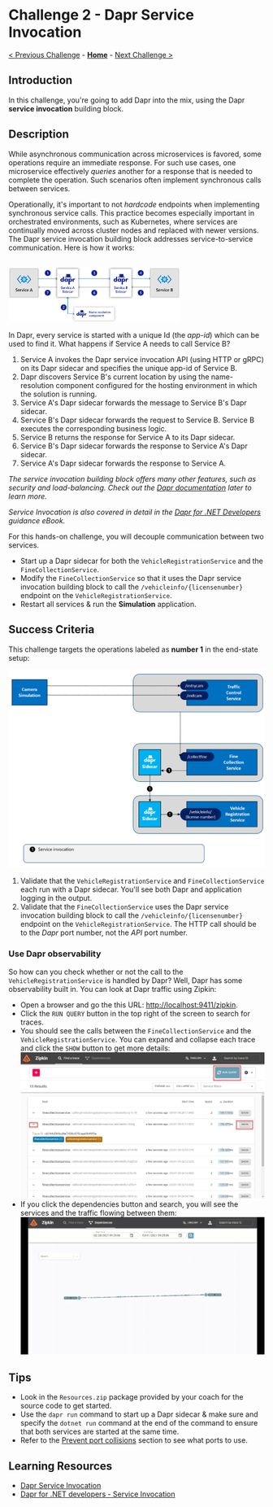 # Challenge 2 - Dapr Service Invocation

[< Previous Challenge](./Challenge-01.md) - **[Home](../README.md)** - [Next Challenge >](./Challenge-03.md)

## Introduction

In this challenge, you're going to add Dapr into the mix, using the Dapr **service invocation** building block.

## Description

While asynchronous communication across microservices is favored, some operations require an immediate response. For such use cases, one microservice effectively *queries* another for a response that is needed to complete the operation. Such scenarios often implement synchronous calls between services.

Operationally, it's important to not *hardcode* endpoints when implementing synchronous service calls. This practice becomes especially important in orchestrated environments, such as Kubernetes, where services are continually moved across cluster nodes and replaced with newer versions. The Dapr service invocation building block addresses service-to-service communication. Here is how it works:

<img src="../images/Challenge-02/service-invocation.png" style="zoom: 33%;padding-top: 50px;" />

In Dapr, every service is started with a unique Id (the *app-id*) which can be used to find it. What happens if Service A needs to call Service B?

1. Service A invokes the Dapr service invocation API (using HTTP or gRPC) on its Dapr sidecar and specifies the unique app-id of Service B.
1. Dapr discovers Service B's current location by using the name-resolution component configured for the hosting environment in which the solution is running.
1. Service A's Dapr sidecar forwards the message to Service B's Dapr sidecar.
1. Service B's Dapr sidecar forwards the request to Service B.  Service B executes the corresponding business logic.
1. Service B returns the response for Service A to its Dapr sidecar.
1. Service B's Dapr sidecar forwards the response to Service A's Dapr sidecar.
1. Service A's Dapr sidecar forwards the response to Service A.

*The service invocation building block offers many other features, such as security and load-balancing. Check out the [Dapr documentation](https://docs.dapr.io/developing-applications/building-blocks/service-invocation/service-invocation-overview/) later to learn more.*

*Service Invocation is also covered in detail in the [Dapr for .NET Developers](https://docs.microsoft.com/dotnet/architecture/dapr-for-net-developers/service-invocation) guidance eBook.*

For this hands-on challenge, you will decouple communication between two services.

- Start up a Dapr sidecar for both the `VehicleRegistrationService` and the `FineCollectionService`.
- Modify the `FineCollectionService` so that it uses the Dapr service invocation building block to call the `/vehicleinfo/{licensenumber}` endpoint on the `VehicleRegistrationService`.
- Restart all services & run the **Simulation** application.

## Success Criteria

This challenge targets the operations labeled as **number 1** in the end-state setup:

<img src="../images/Challenge-02/dapr-setup-assignment02.png" style="zoom: 67%;" />

1.  Validate that the `VehicleRegistrationService` and `FineCollectionService` each run with a Dapr sidecar. You'll see both Dapr and application logging in the output.
1.  Validate that the `FineCollectionService` uses the Dapr service invocation building block to call the `/vehicleinfo/{licensenumber}` endpoint on the `VehicleRegistrationService`. The HTTP call should be to the *Dapr* port number, not the *API* port number.

### Use Dapr observability

So how can you check whether or not the call to the `VehicleRegistrationService` is handled by Dapr? Well, Dapr has some observability built in. You can look at Dapr traffic using Zipkin:

- Open a browser and go the this URL: [http://localhost:9411/zipkin](http://localhost:9411/zipkin).
- Click the `RUN QUERY` button in the top right of the screen to search for traces.
- You should see the calls between the `FineCollectionService` and the `VehicleRegistrationService`. You can expand and collapse each trace and click the `SHOW` button to get more details:
  ![](../images/Challenge-02/zipkin-traces.png)
- If you click the dependencies button and search, you will see the services and the traffic flowing between them:
  ![](../images/Challenge-02/zipkin-dependencies.gif)

## Tips

- Look in the `Resources.zip` package provided by your coach for the source code to get started.
- Use the `dapr run` command to start up a Dapr sidecar & make sure and specify the `dotnet run` command at the end of the command to ensure that both services are started at the same time.
- Refer to the [Prevent port collisions](./Resources/README.md#prevent-port-collisions) section to see what ports to use.

## Learning Resources

- [Dapr Service Invocation](https://docs.dapr.io/developing-applications/building-blocks/service-invocation/service-invocation-overview/)
- [Dapr for .NET developers - Service Invocation](https://docs.microsoft.com/dotnet/architecture/dapr-for-net-developers/service-invocation)
